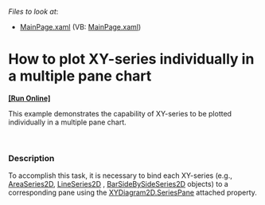 <!-- default file list -->
*Files to look at*:

* [MainPage.xaml](./CS/SilverlightApplication1/MainPage.xaml) (VB: [MainPage.xaml](./VB/SilverlightApplication1/MainPage.xaml))
<!-- default file list end -->
# How to plot XY-series individually in a multiple pane chart
<!-- run online -->
**[[Run Online]](https://codecentral.devexpress.com/e3843)**
<!-- run online end -->


<p>This example demonstrates the capability of XY-series to be plotted individually in a multiple pane chart.</p><br />



<h3>Description</h3>

<p>To accomplish this task, it is necessary to bind each XY-series (e.g., <a href="http://help.devexpress.com/#Silverlight/clsDevExpressXpfChartsAreaSeries2Dtopic"><u>AreaSeries2D</u></a>, <a href="http://help.devexpress.com/#Silverlight/clsDevExpressXpfChartsLineSeries2Dtopic"><u>LineSeries2D</u></a> ,  <a href="http://help.devexpress.com/#Silverlight/clsDevExpressXpfChartsBarSideBySideSeries2Dtopic"><u>BarSideBySideSeries2D</u></a>  objects) to a corresponding pane using the  <a href="http://help.devexpress.com/#Silverlight/DevExpressXpfChartsXYDiagram2D_SeriesPanetopic"><u>XYDiagram2D.SeriesPane</u></a>  attached property. </p><p> </p>

<br/>



